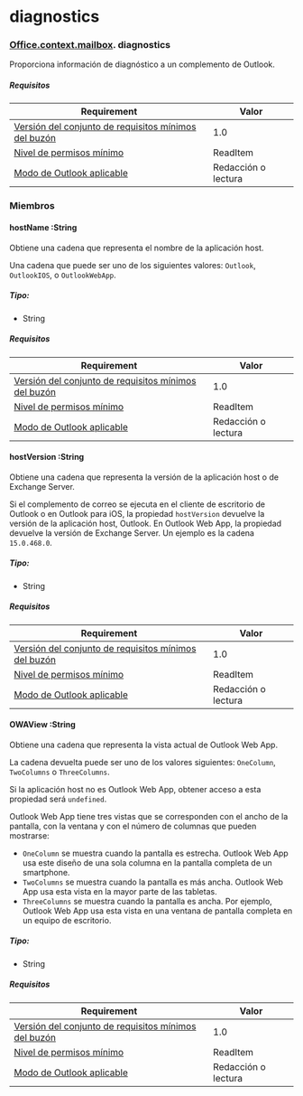 
# <a name="diagnostics"></a>diagnostics

### [Office](Office.md)[.context](Office.context.md)[.mailbox](Office.context.mailbox.md). diagnostics

Proporciona información de diagnóstico a un complemento de Outlook.

##### <a name="requirements"></a>Requisitos

|Requirement| Valor|
|---|---|
|[Versión del conjunto de requisitos mínimos del buzón](/javascript/office/requirement-sets/outlook-api-requirement-sets)| 1.0|
|[Nivel de permisos mínimo](https://docs.microsoft.com/outlook/add-ins/understanding-outlook-add-in-permissions)| ReadItem|
|[Modo de Outlook aplicable](https://docs.microsoft.com/outlook/add-ins/#extension-points)| Redacción o lectura|

### <a name="members"></a>Miembros

####  <a name="hostname-string"></a>hostName :String

Obtiene una cadena que representa el nombre de la aplicación host.

Una cadena que puede ser uno de los siguientes valores: `Outlook`, `OutlookIOS`, o `OutlookWebApp`.

##### <a name="type"></a>Tipo:

*   String

##### <a name="requirements"></a>Requisitos

|Requirement| Valor|
|---|---|
|[Versión del conjunto de requisitos mínimos del buzón](/javascript/office/requirement-sets/outlook-api-requirement-sets)| 1.0|
|[Nivel de permisos mínimo](https://docs.microsoft.com/outlook/add-ins/understanding-outlook-add-in-permissions)| ReadItem|
|[Modo de Outlook aplicable](https://docs.microsoft.com/outlook/add-ins/#extension-points)| Redacción o lectura|

####  <a name="hostversion-string"></a>hostVersion :String

Obtiene una cadena que representa la versión de la aplicación host o de Exchange Server.

Si el complemento de correo se ejecuta en el cliente de escritorio de Outlook o en Outlook para iOS, la propiedad `hostVersion` devuelve la versión de la aplicación host, Outlook. En Outlook Web App, la propiedad devuelve la versión de Exchange Server. Un ejemplo es la cadena `15.0.468.0`.

##### <a name="type"></a>Tipo:

*   String

##### <a name="requirements"></a>Requisitos

|Requirement| Valor|
|---|---|
|[Versión del conjunto de requisitos mínimos del buzón](/javascript/office/requirement-sets/outlook-api-requirement-sets)| 1.0|
|[Nivel de permisos mínimo](https://docs.microsoft.com/outlook/add-ins/understanding-outlook-add-in-permissions)| ReadItem|
|[Modo de Outlook aplicable](https://docs.microsoft.com/outlook/add-ins/#extension-points)| Redacción o lectura|

####  <a name="owaview-string"></a>OWAView :String

Obtiene una cadena que representa la vista actual de Outlook Web App.

La cadena devuelta puede ser uno de los valores siguientes: `OneColumn`, `TwoColumns` o `ThreeColumns`.

Si la aplicación host no es Outlook Web App, obtener acceso a esta propiedad será `undefined`.

Outlook Web App tiene tres vistas que se corresponden con el ancho de la pantalla, con la ventana y con el número de columnas que pueden mostrarse:

*   `OneColumn` se muestra cuando la pantalla es estrecha. Outlook Web App usa este diseño de una sola columna en la pantalla completa de un smartphone.
*   `TwoColumns` se muestra cuando la pantalla es más ancha. Outlook Web App usa esta vista en la mayor parte de las tabletas.
*   `ThreeColumns` se muestra cuando la pantalla es ancha. Por ejemplo, Outlook Web App usa esta vista en una ventana de pantalla completa en un equipo de escritorio.

##### <a name="type"></a>Tipo:

*   String

##### <a name="requirements"></a>Requisitos

|Requirement| Valor|
|---|---|
|[Versión del conjunto de requisitos mínimos del buzón](/javascript/office/requirement-sets/outlook-api-requirement-sets)| 1.0|
|[Nivel de permisos mínimo](https://docs.microsoft.com/outlook/add-ins/understanding-outlook-add-in-permissions)| ReadItem|
|[Modo de Outlook aplicable](https://docs.microsoft.com/outlook/add-ins/#extension-points)| Redacción o lectura|